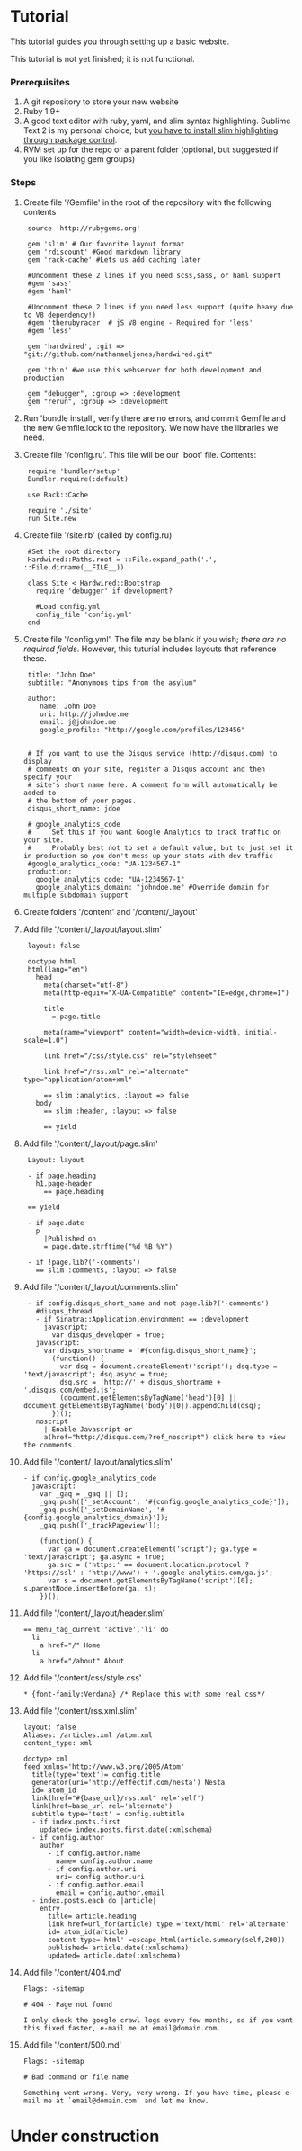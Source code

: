 # Tutorial 

This tutorial guides you through setting up a basic website. 

This tutorial is not yet finished; it is not functional.

### Prerequisites

1. A git repository to store your new website
2. Ruby 1.9+
3. A good text editor with ruby, yaml, and slim syntax highlighting. Sublime Text 2 is my personal choice; but [you have to install slim highlighting through package control](https://github.com/fredwu/ruby-slim-tmbundle).
4. RVM set up for the repo or a parent folder (optional, but suggested if you like isolating gem groups)


### Steps

1. Create file '/Gemfile' in the root of the repository with the following contents

        source 'http://rubygems.org'

        gem 'slim' # Our favorite layout format
        gem 'rdiscount' #Good markdown library
        gem 'rack-cache' #Lets us add caching later

        #Uncomment these 2 lines if you need scss,sass, or haml support
        #gem 'sass'
        #gem 'haml'

        #Uncomment these 2 lines if you need less support (quite heavy due to V8 dependency!)
        #gem 'therubyracer' # jS V8 engine - Required for 'less'
        #gem 'less'

        gem 'hardwired', :git => "git://github.com/nathanaeljones/hardwired.git"

        gem 'thin' #we use this webserver for both development and production

        gem "debugger", :group => :development
        gem "rerun", :group => :development


2. Run 'bundle install', verify there are no errors, and commit Gemfile and the new Gemfile.lock to the repository. We now have the libraries we need.

3. Create file '/config.ru'. This file will be our 'boot' file. Contents:

        require 'bundler/setup'
        Bundler.require(:default)

        use Rack::Cache

        require './site'
        run Site.new

4. Create file '/site.rb' (called by config.ru)

        #Set the root directory
        Hardwired::Paths.root = ::File.expand_path('.', ::File.dirname(__FILE__))

        class Site < Hardwired::Bootstrap
          require 'debugger' if development?

          #Load config.yml
          config_file 'config.yml'
        end


5. Create file '/config.yml'. The file may be blank if you wish; *there are no required fields*. However, this tuturial includes layouts that reference these.

        title: "John Doe"
        subtitle: "Anonymous tips from the asylum"

        author:
           name: John Doe
           uri: http://johndoe.me
           email: j@johndoe.me
           google_profile: "http://google.com/profiles/123456"


        # If you want to use the Disqus service (http://disqus.com) to display
        # comments on your site, register a Disqus account and then specify your
        # site's short name here. A comment form will automatically be added to
        # the bottom of your pages.
        disqus_short_name: jdoe

        # google_analytics_code
        #     Set this if you want Google Analytics to track traffic on your site.
        #     Probably best not to set a default value, but to just set it in production so you don't mess up your stats with dev traffic
        #google_analytics_code: "UA-1234567-1"
        production: 
          google_analytics_code: "UA-1234567-1"
          google_analytics_domain: "johndoe.me" #Override domain for multiple subdomain support

6. Create folders '/content' and '/content/_layout'

7. Add file '/content/_layout/layout.slim'

        layout: false

        doctype html
        html(lang="en")
          head
            meta(charset="utf-8")
            meta(http-equiv="X-UA-Compatible" content="IE=edge,chrome=1")
            
            title
              = page.title

            meta(name="viewport" content="width=device-width, initial-scale=1.0")

            link href="/css/style.css" rel="stylehseet"

            link href="/rss.xml" rel="alternate" type="application/atom+xml"

            == slim :analytics, :layout => false
          body
            == slim :header, :layout => false
            
            == yield


8. Add file '/content/_layout/page.slim'

        Layout: layout

        - if page.heading
          h1.page-header
            == page.heading
          
        == yield

        - if page.date
          p 
            |Published on 
            = page.date.strftime("%d %B %Y")

        - if !page.lib?('-comments')
          == slim :comments, :layout => false


9. Add file '/content/_layout/comments.slim'

        - if config.disqus_short_name and not page.lib?('-comments')
          #disqus_thread
          - if Sinatra::Application.environment == :development
            javascript:
              var disqus_developer = true;
          javascript:
            var disqus_shortname = '#{config.disqus_short_name}';
              (function() {
                var dsq = document.createElement('script'); dsq.type = 'text/javascript'; dsq.async = true;
                dsq.src = 'http://' + disqus_shortname + '.disqus.com/embed.js';
                (document.getElementsByTagName('head')[0] || document.getElementsByTagName('body')[0]).appendChild(dsq);
              })();
          noscript
            | Enable Javascript or
            a(href="http://disqus.com/?ref_noscript") click here to view the comments.

10. Add file '/content/_layout/analytics.slim'

        - if config.google_analytics_code
          javascript:
            var _gaq = _gaq || [];
            _gaq.push(['_setAccount', '#{config.google_analytics_code}']);
            _gaq.push(['_setDomainName', '#{config.google_analytics_domain}']);
            _gaq.push(['_trackPageview']);

            (function() {
              var ga = document.createElement('script'); ga.type = 'text/javascript'; ga.async = true;
              ga.src = ('https:' == document.location.protocol ? 'https://ssl' : 'http://www') + '.google-analytics.com/ga.js';
              var s = document.getElementsByTagName('script')[0]; s.parentNode.insertBefore(ga, s);
            })();

11. Add file '/content/_layout/header.slim'

        == menu_tag_current 'active','li' do
          li
            a href="/" Home
          li
            a href="/about" About

12. Add file '/content/css/style.css'

        * {font-family:Verdana} /* Replace this with some real css*/

13. Add file '/content/rss.xml.slim'

        layout: false
        Aliases: /articles.xml /atom.xml
        content_type: xml

        doctype xml
        feed xmlns='http://www.w3.org/2005/Atom'
          title(type='text')= config.title
          generator(uri='http://effectif.com/nesta') Nesta
          id= atom_id
          link(href="#{base_url}/rss.xml" rel='self')
          link(href=base_url rel='alternate')
          subtitle type='text' = config.subtitle
          - if index.posts.first
            updated= index.posts.first.date(:xmlschema)
          - if config.author
            author
              - if config.author.name
                name= config.author.name
              - if config.author.uri
                uri= config.author.uri
              - if config.author.email
                email = config.author.email
          - index.posts.each do |article|
            entry
              title= article.heading
              link href=url_for(article) type ='text/html' rel='alternate'
              id= atom_id(article)
              content type='html' =escape_html(article.summary(self,200))
              published= article.date(:xmlschema)
              updated= article.date(:xmlschema)




13. Add file '/content/404.md'

        Flags: -sitemap

        # 404 - Page not found

        I only check the google crawl logs every few months, so if you want this fixed faster, e-mail me at email@domain.com.

14. Add file '/content/500.md'

        Flags: -sitemap

        # Bad command or file name

        Something went wrong. Very, very wrong. If you have time, please e-mail me at `email@domain.com` and let me know.


# Under construction

